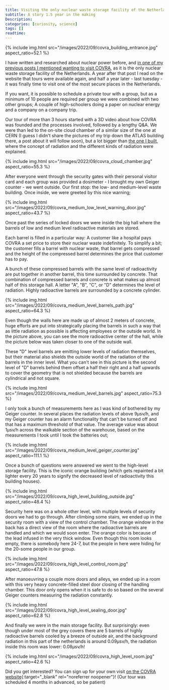 ```yaml
---
title: Visiting the only nuclear waste storage facility of the Netherlands
subtitle: A story 1.5 year in the making
Description:
categories: [curiosity, science]
tags: []
readtime:
---
```


{% include img.html src="/images/2022/09/covra_building_entrance.jpg" aspect_ratio=52.1 %}

I have written and researched about nuclear power before, and [in one of my previous posts I mentioned wanting to visit COVRA](/2021/02/06/Exploring-around-the-only-nuclear-power-plant-in-the-netherlands), as it is the only nuclear waste storage facility of the Netherlands. A year after that post I read on the website that tours were available again, and half a year later - last tuesday - it was finally time to visit one of the most secure places in the Netherlands.

If you want, it is possible to schedule a private tour with a group, but as a minimum of 10 people are required per group we were combined with two other groups; A couple of high-schoolers doing a paper on nuclear energy and a company on a company trip.

Our tour of more than 3 hours started with a 3D video about how COVRA was founded and the processes involved, followed by a lengthy Q&A. We were than led to the on-site cloud chamber of a similar size of the one at CERN (I guess I didn't share the pictures of my trip down the ATLAS building there, a post about it will follow soon), but a lot bigger than [the one I built](/2022/05/02/Building-a-peltier-cooled-cloud-chamber), where the concept of radiation and the different kinds of radiation were explained. 

{% include img.html src="/images/2022/09/covra_cloud_chamber.jpg" aspect_ratio=55.3 %}

After everyone went through the security gates with their personal visitor card and each group was provided a dosimeter - I brought my own Geiger counter - we went outside. Our first stop: the low- and medium-level waste building. Once inside, we were greeted by this nice warning;

{% include img.html src="/images/2022/09/covra_medium_low_level_warning_door.jpg" aspect_ratio=43.7 %}

Once past the series of locked doors we were inside the big hall where the barrels of low and medium level radioactive materials are stored.

Each barrel is filled in a particular way: A customer like a hospital pays COVRA a set price to store their nuclear waste indefinitely. To simplify a bit; the customer fills a barrel with nuclear waste, that barrel gets compressed and the height of the compressed barrel determines the price that customer has to pay.

A bunch of these compressed barrels with the same level of radioactivity are put together in another barrel, this time surrounded by concrete. That combination of compressed barrels and concrete is what makes up almost half of this storage hall. A letter "A", "B", "C", or "D" determines the level of radiation. Highly radioactive barrels are surrounded by a concrete cylinder.

{% include img.html src="/images/2022/09/covra_medium_level_barrels_path.jpg" aspect_ratio=64.3 %}

Even though the walls here are made up of almost 2 meters of concrete, huge efforts are put into strategically placing the barrels in such a way that as little radiation as possible is affecting employees or the outside world. In the picture above, you can see the more radioactive center of the hall, while the picture below was taken closer to one of the outside wall. 

These "D" level barrels are emitting lower levels of radiation themselves, but their material also shields the outside world of the radiation of the barrels in the inner level. What you can't see in this picture is the second level of "D" barrels behind them offset a half their right and a half upwards to cover the geometry that is not shielded because the barrels are cylindrical and not square.

{% include img.html src="/images/2022/09/covra_medium_level_barrels.jpg" aspect_ratio=75.3 %}

I only took a bunch of measurements here as I was kind of bothered by my Geiger counter. In several places the radiation levels of above 9μsv/h, and my Geiger counter has an alarm functionality that can't be turned off and that has a maximum threshold of that value. The average value was about 1μsv/h across the walkable section of the warehouse, based on the measurements I took until I took the batteries out;

{% include img.html src="/images/2022/09/covra_medium_level_geiger_counter.jpg" aspect_ratio=111.1 %}

Once a bunch of questions were answered we went to the high-level storage facility. This is the iconic orange building (which gets repainted a bit lighter every 20 years to signify the decreased level of radioactivity this building houses).

{% include img.html src="/images/2022/09/covra_high_level_building_outside.jpg" aspect_ratio=48.4 %}

Security here was on a whole other level, with multiple levels of security doors we had to go through. After climbing some stairs, we ended up in the security room with a view of the control chamber. The orange window in the back has a direct view of the room where the radioactive barrels are handled and which we would soon enter. The orange color is because of the lead infused in the very thick window. Even though this room looks empty, there is somebody here 24-7, but the people in here were hiding for the 20-some people in our group.

{% include img.html src="/images/2022/09/covra_high_level_control_room.jpg" aspect_ratio=47.8 %}

After manoeuvring a couple more doors and alleys, we ended up in a room with this very heavy concrete-filled steel door closing of the handling chamber. This door only opens when it is safe to do so based on the several Geiger counters measuring the radiation constantly. 

{% include img.html src="/images/2022/09/covra_high_level_sealing_door.jpg" aspect_ratio=62.8 %}

And finally we were in the main storage facility. But surprisingly: even though under most of the grey covers there are 5 barrels of highly radioactive barrels cooled by a breeze of outside air, and the background radiation in this part of the netherlands is around 0.09μsv/h, the radiation inside this room was lower: 0.08μsv/h!

{% include img.html src="/images/2022/09/covra_high_level_room.jpg" aspect_ratio=42.6 %}

Did you get interested? You can sign up for your own visit [on the COVRA website](https://www.covra.nl/en/organisation/come-and-take-a-look/){:target="_blank" rel="noreferrer noopener"}! (Our tour was scheduled 4 months in advanced, so be patient)
